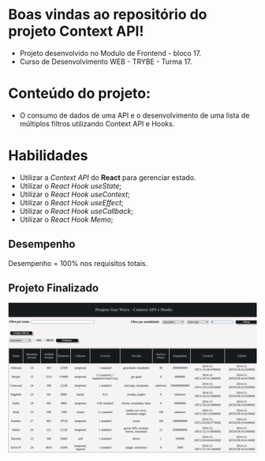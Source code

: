 # Boas vindas ao repositório do projeto Context API!

* Projeto desenvolvido no Modulo de Frontend - bloco 17.
* Curso de Desenvolvimento WEB - TRYBE - Turma 17.


# Conteúdo do projeto:

* O consumo de dados de uma API e o desenvolvimento de uma lista de múltiplos filtros utilizando Context API e Hooks.

# Habilidades

* Utilizar a _Context API_ do **React** para gerenciar estado.
* Utilizar o _React Hook useState_;
* Utilizar o _React Hook useContext_;
* Utilizar o _React Hook useEffect_;
* Utilizar o _React Hook useCallback_;
* Utilizar o _React Hook Memo_;

## Desempenho

Desempenho = 100% nos requisitos totais.

## Projeto Finalizado

![Projeto StarWars](./src/images/Projeto_Context_API.png)
